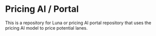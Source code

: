 # Pricing AI / Portal 
This is a repository for Luna or pricing AI portal repository that uses the pricing AI model to price potential lanes.